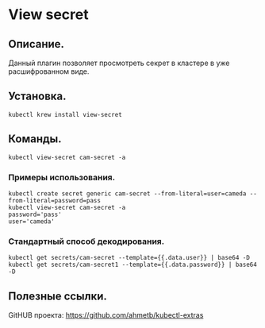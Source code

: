 # View secret

## Описание.
Данный плагин позволяет просмотреть секрет в кластере в уже расшифрованном виде.

## Установка.
```
kubectl krew install view-secret
```

## Команды.
```
kubectl view-secret cam-secret -a
```
### Примеры использования.
```
kubectl create secret generic cam-secret --from-literal=user=cameda --from-literal=password=pass
kubectl view-secret cam-secret -a
password='pass'
user='cameda'
```
### Стандартный способ декодирования.
```
kubectl get secrets/cam-secret --template={{.data.user}} | base64 -D
kubectl get secrets/cam-secret1 --template={{.data.password}} | base64 -D
```

## Полезные ссылки.
GitHUB проекта: https://github.com/ahmetb/kubectl-extras
